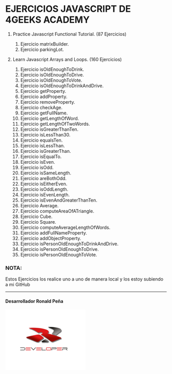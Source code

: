 # EJERCICIOS JAVASCRIPT DE 4GEEKS ACADEMY

1. Practice Javascript Functional Tutorial. (87 Ejercicios)
    1. Ejercicio matrixBuilder.
    2. Ejercicio parkingLot.
   
2. Learn Javascript Arrays and Loops. (160 Ejercicios)
    1. Ejercicio isOldEnoughToDrink.
    2. Ejercicio isOldEnoughToDrive.
    3. Ejercicio isOldEnoughToVote.
    4. Ejercicio isOldEnoughToDrinkAndDrive.
    5. Ejercicio getProperty.
    6. Ejercicio addProperty.
    7. Ejercicio removeProperty.
    8. Ejercicio checkAge.
    9. Ejercicio getFullName.
    10. Ejercicio getLengthOfWord.
    11. Ejercicio getLengthOfTwoWords.
    12. Ejercicio isGreaterThanTen.
    13. Ejercicio isLessThan30.
    14. Ejercicio equalsTen.
    15. Ejercicio isLessThan.
    16. Ejercicio isGreaterThan.
    17. Ejercicio isEqualTo.
    18. Ejercicio isEven.
    19. Ejercicio isOdd.
    20. Ejercicio isSameLength.
    21. Ejercicio areBothOdd.
    22. Ejercicio isEitherEven.
    23. Ejercicio isOddLength.
    24. Ejercicio isEvenLength.
    25. Ejercicio isEvenAndGreaterThanTen.
    26. Ejercicio Average.
    27. Ejercicio computeAreaOfATriangle.
    28. Ejercicio Cube.
    29. Ejercicio Square.
    30. Ejercicio computeAverageLengthOfWords.
    31. Ejercicio addFullNameProperty.
    32. Ejercicio addObjectProperty.
    33. Ejercicio isPersonOldEnoughToDrinkAndDrive.
    34. Ejercicio isPersonOldEnoughToDrive.
    35. Ejercicio isPersonOldEnoughToVote.



### <span style="font-weight:bold;">NOTA:</span>
Estos Ejercicios los realice uno a uno de manera local y los estoy subiendo a mi GitHub
<hr />

#### <span style="font-weight:bold;"> Desarrollador Ronald Peña </span>

  <img src = "./img/Logo.png" width = "250px" />